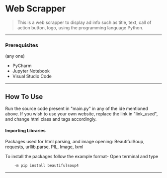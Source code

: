 # Web Scrapper


> This is a web scrapper to display ad info such as title, text, call of action button, logo, using the programming language Python.

---

### Prerequisites 
(any one)

- PyCharm
- Jupyter Notebook
- Visual Studio Code

---

## How To Use

Run the source code present in "main.py" in any of the ide mentioned above. If you wish to use your own website, replace the link in "link_used", and change html class and tags accordingly.

#### Importing Libraries

Packages used for html parsing, and image opening: BeautifulSoup, requests, urllib.parse, PIL, Image, lxml

To install the packages follow the example format-
Open terminal and type

```html
    -m pip install beautifulsoup4
```

---

